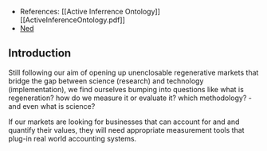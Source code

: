 - References: [[Active Inferrence Ontology]] [[ActiveInferenceOntology.pdf]]
- [Ned](https://docs.google.com/document/d/1giZVMkFr186omN6esxJefkpfm_bTwQXST0_Wraz5KRU/edit)

## Introduction
Still following our aim of opening up unenclosable regenerative markets that bridge the gap between science (research) and technology (implementation), we find ourselves bumping into questions like what is regeneration? how do we measure it or evaluate it? which methodology? - and even what is science?


If our markets are looking for businesses that can account for and and quantify their values, they will need appropriate measurement tools that plug-in real world accounting systems. 